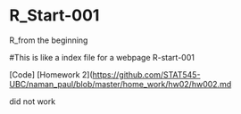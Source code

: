 # R_Start-001
R_from the beginning


#This is like a index file for a webpage
R-start-001

[Code]
[Homework 2](https://github.com/STAT545-UBC/naman_paul/blob/master/home_work/hw02/hw002.md

did not work